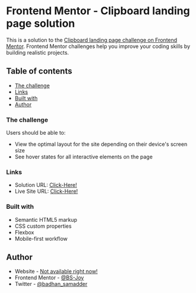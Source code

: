 # Frontend Mentor - Clipboard landing page solution

This is a solution to the [Clipboard landing page challenge on Frontend Mentor](https://www.frontendmentor.io/challenges/clipboard-landing-page-5cc9bccd6c4c91111378ecb9). Frontend Mentor challenges help you improve your coding skills by building realistic projects. 

## Table of contents

  - [The challenge](#the-challenge)
  - [Links](#links)
  - [Built with](#built-with)
- [Author](#author)

### The challenge

Users should be able to:

- View the optimal layout for the site depending on their device's screen size
- See hover states for all interactive elements on the page

### Links

- Solution URL: [Click-Here!](https://github.com/BS-Joy/fm-Clipboard-landing-page)
- Live Site URL: [Click-Here!](https://bs-joy.github.io/fm-Clipboard-landing-page/)

### Built with

- Semantic HTML5 markup
- CSS custom properties
- Flexbox
- Mobile-first workflow

## Author

- Website - [Not available right now!](#)
- Frontend Mentor - [@BS-Joy](https://www.frontendmentor.io/profile/BS-Joy)
- Twitter - [@badhan_samadder](https://twitter.com/badhan_samadder)
